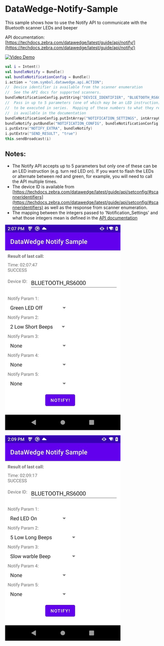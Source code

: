 # DataWedge-Notify-Sample

This sample shows how to use the Notify API to communicate with the Bluetooth scanner LEDs and beeper

API documentation:
[https://techdocs.zebra.com/datawedge/latest/guide/api/notify/](https://techdocs.zebra.com/datawedge/latest/guide/api/notify/)

[![Video Demo](https://img.youtube.com/vi/9lAqXa-aLeA/0.jpg)](https://www.youtube.com/watch?v=9lAqXa-aLeA)

```kotlin
val i = Intent()
val bundleNotify = Bundle()
val bundleNotificationConfig = Bundle()
i.action = "com.symbol.datawedge.api.ACTION";
//  Device identifier is available from the scanner enumeration
//  See the API docs for supported scanners.
bundleNotificationConfig.putString("DEVICE_IDENTIFIER", "BLUETOOTH_RS6000")
//  Pass in up to 5 parameters (one of which may be an LED instruction)
//  to be executed in series.  Mapping of these numbers to what they represent 
//  is available in the documentation
bundleNotificationConfig.putIntArray("NOTIFICATION_SETTINGS", intArrayOf(17, 23, 8))
bundleNotify.putBundle("NOTIFICATION_CONFIG", bundleNotificationConfig)
i.putExtra("NOTIFY_EXTRA", bundleNotify)
i.putExtra("SEND_RESULT", "true")
this.sendBroadcast(i)
```

## Notes:
- The Notify API accepts up to 5 parameters but only one of these can be an LED instruction (e.g. turn red LED on).  If you want to flash the LEDs or alternate between red and green, for example, you will need to call the API multiple times.
- The device ID is available from [https://techdocs.zebra.com/datawedge/latest/guide/api/setconfig/#scanneridentifiers](https://techdocs.zebra.com/datawedge/latest/guide/api/setconfig/#scanneridentifiers) as well as the response from scanner enumeration.
- The mapping between the integers passed to 'Notification_Settings' and what those integers mean is defined in the [API documentation](https://techdocs.zebra.com/datawedge/latest/guide/api/notify/)


![Sample](https://raw.githubusercontent.com/darryncampbell/DataWedge-Notify-Sample/main/screenshots/001.jpg)

![Sample](https://raw.githubusercontent.com/darryncampbell/DataWedge-Notify-Sample/main/screenshots/002.jpg)




